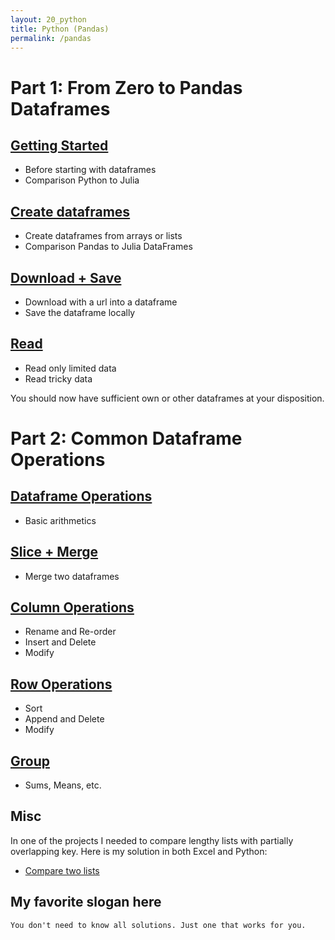 ```yaml
---
layout: 20_python
title: Python (Pandas)
permalink: /pandas
---
```


# Part 1: From Zero to Pandas Dataframes


## [Getting Started](python_gettingStarted)

- Before starting with dataframes
- Comparison Python to Julia

## [Create dataframes](pandas_create)

- Create dataframes from arrays or lists
- Comparison Pandas to Julia DataFrames

## [Download + Save](pandas_download)

- Download with a url into a dataframe
- Save the dataframe locally

## [Read](pandas_read)

- Read only limited data
- Read tricky data

You should now have sufficient own or other dataframes at your disposition.


# Part 2: Common Dataframe Operations

## [Dataframe Operations](pandas_df_ops)

- Basic arithmetics

## [Slice  + Merge](pandas_slice_merge)

- Merge two dataframes

## [Column Operations](pandas_columns)

- Rename and Re-order
- Insert and Delete
- Modify

## [Row Operations](pandas_rows)

- Sort
- Append and Delete
- Modify 

## [Group](pandas_group)

- Sums, Means, etc.


## Misc

In one of the projects I needed to compare lengthy lists with partially overlapping key. Here is my solution in both Excel and Python:

- [Compare two lists](comparetwolists)

## My favorite slogan here

>
    You don't need to know all solutions. Just one that works for you.
    